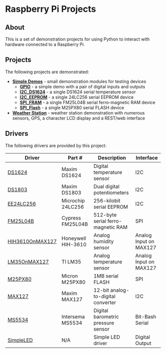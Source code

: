 # Raspberry Pi Projects

## About

This is a set of demonstration projects for using Python to interact with hardware
connected to a Raspberry Pi.

## Projects

The following projects are demonstrated:
* [**Simple Demos**](Projects/SimpleDemos) - small demonstration modules for testing devices
  * [**GPIO**](Projects/SimpleDemos/GPIO) - a simple demo with a pair of digital inputs and outputs
  * [**I2C_DS1624**](Projects/SimpleDemos/I2C_DS1624) - a single DS1624 serial temperature sensor
  * [**I2C_EEPROM**](Projects/SimpleDemos/I2C_EEPROM) - a single 24LC256 serial EEPROM device
  * [**SPI_FRAM**](Projects/SimpleDemos/SPI_FRAM) - a single FM25L04B serial ferro-magnetic RAM device
  * [**SPI_Flash**](Projects/SimpleDemos/SPI_Flash) - a single M25PX80 serial FLASH device
* [**Weather Station**](Projects/WeatherStation) - weather station demonstration
  with numerous sensors, GPS, a character LCD display and a REST/web interface

## Drivers

The following drivers are provided by this project:

Driver | Part # | Description | Interface
--- | --- | --- | ---
[DS1624](Drivers/DS1624.py) | Maxim DS1624 | Digital temperature sensor | I2C
[DS1803](Drivers/DS1803.py) | Maxim DS1803 | Dual digital potentiometers | I2C
[EE24LC256](Drivers/EE24LC256.py) | Microchip 24LC256 | 256-kilobit serial EEPROM | I2C
[FM25L04B](Drivers/FM25L04B.py) | Cypress FM25L04B | 512-byte serial ferro-magnetic RAM | SPI
[HIH3610OnMAX127](Drivers/HIH3610OnMAX127.py) | Honeywell HIH-3610 | Analog humidity sensor | Analog Input on MAX127
[LM35OnMAX127](Drivers/LM35OnMAX127.py) | TI LM35 | Analog temperature sensor | Analog Input on MAX127
[M25PX80](Drivers/M25PX80.py) | Micron M25PX80 | 1MB serial FLASH | SPI
[MAX127](Drivers/MAX127.py) | Maxim MAX127 | 12-bit analog-to-digital converter | I2C
[MS5534](Drivers/MS5534.py) | Intersema MS5534 | Digital barometric pressure sensor | Bit-Bash Serial
[SimpleLED](Drivers/SimpleLED.py) | N/A | Simple LED driver | Digital Output |
